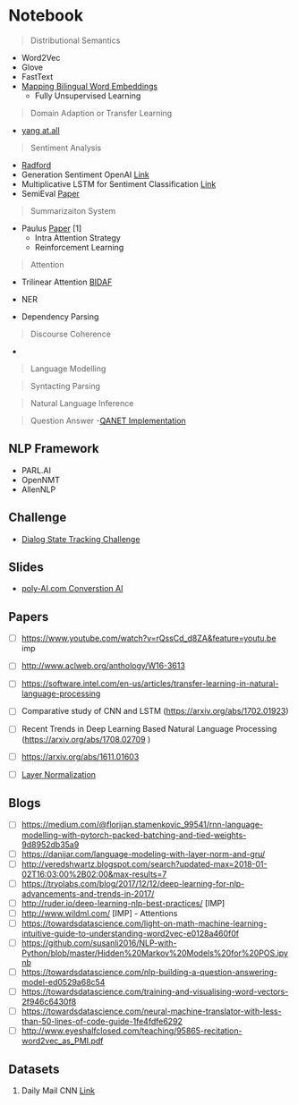 # Notebook

> Distributional Semantics

- Word2Vec
- Glove
- FastText
- [Mapping Bilingual Word Embeddings](https://arxiv.org/abs/1710.04087) 
  - Fully Unsupervised Learning

> Domain Adaption or Transfer Learning

- [yang at.all](http://aclweb.org/anthology/D17-1312)

> Sentiment Analysis
- [Radford](https://arxiv.org/abs/1704.01444)
- Generation Sentiment OpenAI [Link](https://blog.openai.com/unsupervised-sentiment-neuron/)
- Multiplicative LSTM for Sentiment Classification [Link](https://arxiv.org/abs/1609.07959)
- SemiEval [Paper](http://www.aclweb.org/anthology/S17-2088)


> Summarizaiton System
- Paulus [Paper](https://arxiv.org/abs/1705.04304) [1]
  - Intra Attention Strategy
  - Reinforcement Learning
  


> Attention 
- Trilinear Attention [BIDAF](https://arxiv.org/pdf/1611.01603.pdf)



- NER
- Dependency Parsing

> Discourse Coherence
- 

> Language Modelling 


> Syntacting Parsing

> Natural Language Inference

> Question Answer
-[QANET Implementation](https://medium.com/@minsangkim/implementing-question-answering-networks-with-cnns-5ae5f08e312b)


## NLP Framework
- PARL.AI
- OpenNMT
- AllenNLP


## Challenge
- [Dialog State Tracking Challenge](http://camdial.org/~mh521/dstc/)


## Slides

- [poly-AI.com Converstion AI](https://www.poly-ai.com/docs/naacl18.pdf?utm_campaign=Revue%20newsletter&utm_medium=Newsletter&utm_source=NLP%20News) 

## Papers
- [ ] https://www.youtube.com/watch?v=rQssCd_d8ZA&feature=youtu.be imp
- [ ] http://www.aclweb.org/anthology/W16-3613
- [ ] https://software.intel.com/en-us/articles/transfer-learning-in-natural-language-processing

- [ ] Comparative study of CNN and LSTM (https://arxiv.org/abs/1702.01923)
- [ ] Recent Trends in Deep Learning Based Natural Language Processing (https://arxiv.org/abs/1708.02709 )
- [ ] https://arxiv.org/abs/1611.01603
- [ ] [Layer Normalization](https://arxiv.org/pdf/1607.06450.pdf)
 

## Blogs
- [ ] https://medium.com/@florijan.stamenkovic_99541/rnn-language-modelling-with-pytorch-packed-batching-and-tied-weights-9d8952db35a9
- [ ] https://danijar.com/language-modeling-with-layer-norm-and-gru/
- [ ] http://veredshwartz.blogspot.com/search?updated-max=2018-01-02T16:03:00%2B02:00&max-results=7
- [ ] https://tryolabs.com/blog/2017/12/12/deep-learning-for-nlp-advancements-and-trends-in-2017/
- [ ] http://ruder.io/deep-learning-nlp-best-practices/ [IMP]
- [ ] http://www.wildml.com/ [IMP] - Attentions 
- [ ] https://towardsdatascience.com/light-on-math-machine-learning-intuitive-guide-to-understanding-word2vec-e0128a460f0f 
- [ ] https://github.com/susanli2016/NLP-with-Python/blob/master/Hidden%20Markov%20Models%20for%20POS.ipynb
- [ ] https://towardsdatascience.com/nlp-building-a-question-answering-model-ed0529a68c54
- [ ] https://towardsdatascience.com/training-and-visualising-word-vectors-2f946c6430f8
- [ ] https://towardsdatascience.com/neural-machine-translator-with-less-than-50-lines-of-code-guide-1fe4fdfe6292
- [ ] http://www.eyeshalfclosed.com/teaching/95865-recitation-word2vec_as_PMI.pdf
## Datasets
1. Daily Mail CNN [Link](https://github.com/abisee/cnn-dailymail)
